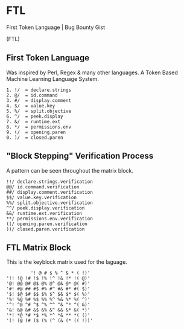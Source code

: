 # FTL
First Token Language | Bug Bounty Gist

(FTL)

## First Token Language 

Was inspired by Perl, Regex & many other languages. A Token Based Machine Learning Language System.

```
1. !/  = declare.strings
2. @/  = id.command
3. #/  = display.comment
4. $/  = value.key
5. %/  = split.objective
6. ^/  = peek.display
7. &/  = runtime.ext
8. */  = permissions.env
9. (/  = opening.paren
0. )/  = closed.paren
```
##  "Block Stepping" Verification Process

A pattern can be seen throughout the matrix block.

```
!!/ declare.strings.verification
@@/ id.command.verification
##/ display.comment.verification
$$/ value.key.verification
%%/ split.objective.verification
^^/ peek.display.verification
&&/ runtime.ext.verification
**/ permissions.env.verification
((/ opening.paren.verification
))/ closed.paren.verification
```
## FTL Matrix Block
This is the keyblock matrix used for the laguage.

```
         '! @ # $ % ^ & * ( !)'
'!! !@ !# !$ !% !^ !& !* !( @)'
'@! @@ @# @$ @% @^ @& @* @( #)'
'#! #@ ## #$ #% #^ #& #* #( $)'
'$! $@ $# $$ $% $^ $& $* $( %)'
'%! %@ %# %$ %% %^ %& %* %( ^)'
'^! ^@ ^# ^$ ^% ^^ ^& ^* ^( &)'
'&! &@ &# &$ &% &^ && &* &( *)'
'*! *@ *# *$ *% *^ *& ** *( ()'
'(! (@ (# ($ (% (^ (& (* (( !))'
```
